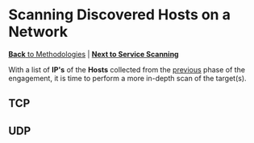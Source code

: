 # Scanning Discovered Hosts on a Network

[**Back** to Methodologies](/Methodology#methodologies) | [**Next to Service Scanning**](/Methodology/Network/Services.md#service-scanning)

With a list of **IP's** of the **Hosts** collected from the [previous](/Methodology/Network/README.md#host-discovery) phase of the engagement, it is time to perform a more in-depth scan of the target(s).

## TCP



## UDP
